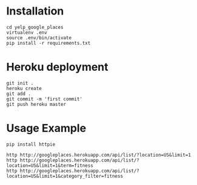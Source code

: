 # Installation

```
cd yelp_google_places
virtualenv .env
source .env/bin/activate
pip install -r requirements.txt
```

# Heroku deployment

```
git init .
heroku create
git add .
git commit -m 'first commit'
git push heroku master
```

# Usage Example

```
pip install httpie

http http://googleplaces.herokuapp.com/api/list/?location=US&limit=1
http http://googleplaces.herokuapp.com/api/list/?location=US&limit=1&term=fitness
http http://googleplaces.herokuapp.com/api/list/?location=US&limit=1&category_filter=fitness

```
